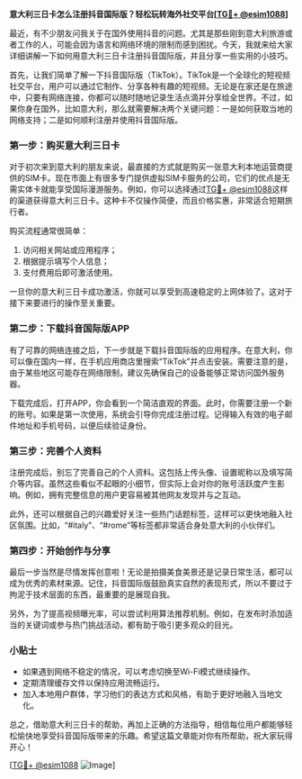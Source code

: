 **意大利三日卡怎么注册抖音国际版？轻松玩转海外社交平台[[TG💪+ @esim1088](https://t.me/s/esim1088)]**

最近，有不少朋友问我关于在国外使用抖音的问题。尤其是那些刚到意大利旅游或者工作的人，可能会因为语言和网络环境的限制而感到困扰。今天，我就来给大家详细讲解一下如何用意大利三日卡注册抖音国际版，并且分享一些实用的小技巧。

首先，让我们简单了解一下抖音国际版（TikTok）。TikTok是一个全球化的短视频社交平台，用户可以通过它制作、分享各种有趣的短视频。无论是在家还是在旅途中，只要有网络连接，你都可以随时随地记录生活点滴并分享给全世界。不过，如果你身在国外，比如意大利，那么就需要解决两个关键问题：一是如何获取当地的网络支持；二是如何顺利注册并使用抖音国际版。

### 第一步：购买意大利三日卡

对于初次来到意大利的朋友来说，最直接的方式就是购买一张意大利本地运营商提供的SIM卡。现在市面上有很多专门提供虚拟SIM卡服务的公司，它们的优点是无需实体卡就能享受国际漫游服务。例如，你可以选择通过[TG💪+ @esim1088](https://t.me/s/esim1088)这样的渠道获得意大利三日卡。这种卡不仅操作简便，而且价格实惠，非常适合短期旅行者。

购买流程通常很简单：
1. 访问相关网站或应用程序；
2. 根据提示填写个人信息；
3. 支付费用后即可激活使用。

一旦你的意大利三日卡成功激活，你就可以享受到高速稳定的上网体验了。这对于接下来要进行的操作至关重要。

### 第二步：下载抖音国际版APP

有了可靠的网络连接之后，下一步就是下载抖音国际版的应用程序。在意大利，你可以像在国内一样，在手机应用商店里搜索“TikTok”并点击安装。需要注意的是，由于某些地区可能存在网络限制，建议先确保自己的设备能够正常访问国外服务器。

下载完成后，打开APP，你会看到一个简洁直观的界面。此时，你需要注册一个新的账号。如果是第一次使用，系统会引导你完成注册过程。记得输入有效的电子邮件地址和手机号码，以便后续验证身份。

### 第三步：完善个人资料

注册完成后，别忘了完善自己的个人资料。这包括上传头像、设置昵称以及填写简介等内容。虽然这些看似不起眼的小细节，但实际上会对你的账号活跃度产生影响。例如，拥有完整信息的用户更容易被其他网友发现并与之互动。

此外，还可以根据自己的兴趣爱好关注一些热门话题标签，这样可以更快地融入社区氛围。比如，“#italy”、“#rome”等标签都非常适合身处意大利的小伙伴们。

### 第四步：开始创作与分享

最后一步当然是尽情发挥创意啦！无论是拍摄美食美景还是记录日常生活，都可以成为优秀的素材来源。记住，抖音国际版鼓励真实自然的表现形式，所以不要过于拘泥于技术层面的东西，最重要的是展现自我。

另外，为了提高视频曝光率，可以尝试利用算法推荐机制。例如，在发布时添加适当的关键词或参与热门挑战活动，都有助于吸引更多观众的目光。

### 小贴士

- 如果遇到网络不稳定的情况，可以考虑切换至Wi-Fi模式继续操作。
- 定期清理缓存文件以保持应用流畅运行。
- 加入本地用户群体，学习他们的表达方式和风格，有助于更好地融入当地文化。

总之，借助意大利三日卡的帮助，再加上正确的方法指导，相信每位用户都能够轻松愉快地享受抖音国际版带来的乐趣。希望这篇文章能对你有所帮助，祝大家玩得开心！

[[TG💪+ @esim1088](https://t.me/s/esim1088) ![Image](https://i.postimg.cc/4NQfJmqS/Snipaste-2025-05-13-00-14-12.png)]